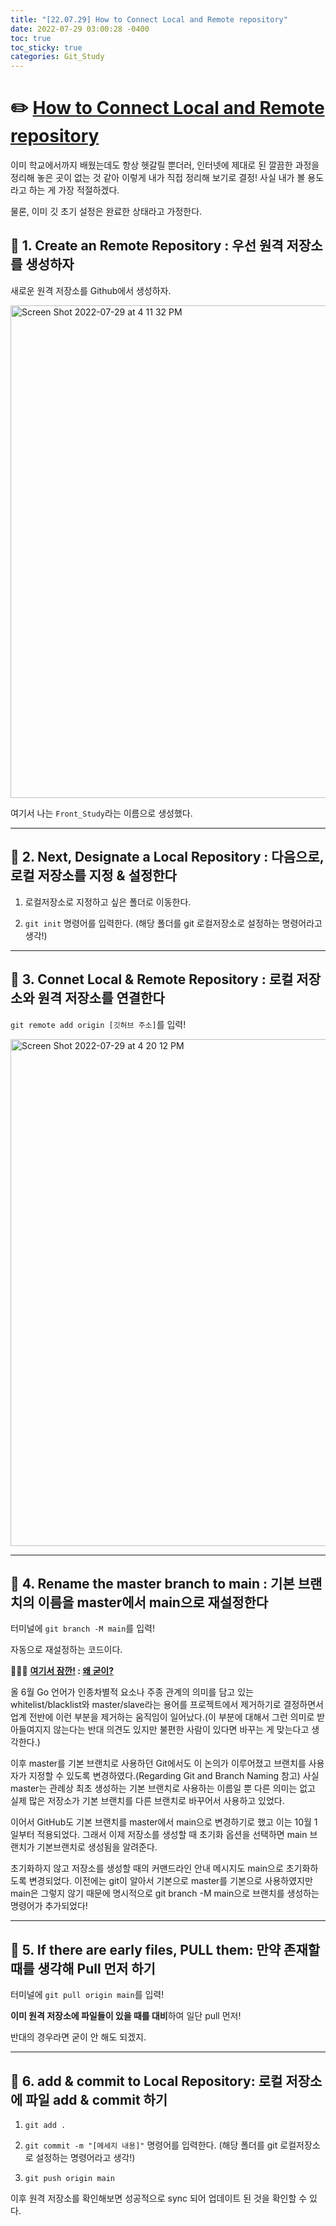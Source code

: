 ```yaml
---
title: "[22.07.29] How to Connect Local and Remote repository"
date: 2022-07-29 03:00:28 -0400
toc: true
toc_sticky: true
categories: Git_Study
---
```

     
     
# ✏️ <u>How to Connect Local and Remote repository</u>  

이미 학교에서까지 배웠는데도 항상 헷갈릴 뿐더러, 인터넷에 제대로 된 깔끔한 과정을 정리해 놓은 곳이 없는 것 같아 이렇게 내가 직접 정리해 보기로 결정! 사실 내가 볼 용도라고 하는 게 가장 적절하겠다.             

물론, 이미 깃 초기 설정은 완료한 상태라고 가정한다.


## 📝 1. Create an Remote Repository : 우선 원격 저장소를 생성하자

새로운 원격 저장소를 Github에서 생성하자.

<img width="788" alt="Screen Shot 2022-07-29 at 4 11 32 PM" src="https://user-images.githubusercontent.com/63195670/181703794-06f069b8-a14a-4a1d-821e-500ff30427e0.png">

여기서 나는 `Front_Study`라는 이름으로 생성했다.


* * *


## 📝 2. Next, Designate a Local Repository : 다음으로, 로컬 저장소를 지정 & 설정한다

1. 로컬저장소로 지정하고 싶은 폴더로 이동한다.


2. `git init` 명령어를 입력한다. (해당 폴더를 git 로컬저장소로 설정하는 명령어라고 생각!)


* * *


## 📝 3. Connet Local & Remote Repository : 로컬 저장소와 원격 저장소를 연결한다

`git remote add origin [깃허브 주소]`를 입력!


<img width="811" alt="Screen Shot 2022-07-29 at 4 20 12 PM" src="https://user-images.githubusercontent.com/63195670/181705020-ff7cd6ad-cf73-46e9-8b7f-c3c0ac5ed647.png">


* * *


## 📝 4. Rename the master branch to main : 기본 브랜치의 이름을 master에서 main으로 재설정한다

터미널에 `git branch -M main`를 입력!

자동으로 재설정하는 코드이다.

<div class="notice--primary" markdown="1">
🙋🏻‍♀️ <strong><u>여기서 잠깐!</u> : <u>왜 굳이?</u></strong>    

올 6월 Go 언어가 인종차별적 요소나 주종 관계의 의미를 담고 있는 whitelist/blacklist와 master/slave라는 용어를 프로젝트에서 제거하기로 결정하면서 업계 전반에 이런 부분을 제거하는 움직임이 일어났다.(이 부분에 대해서 그런 의미로 받아들여지지 않는다는 반대 의견도 있지만 불편한 사람이 있다면 바꾸는 게 맞는다고 생각한다.)

이후 master를 기본 브랜치로 사용하던 Git에서도 이 논의가 이루어졌고 브랜치를 사용자가 지정할 수 있도록 변경하였다.(Regarding Git and Branch Naming 참고) 사실 master는 관례상 최초 생성하는 기본 브랜치로 사용하는 이름일 뿐 다른 의미는 없고 실제 많은 저장소가 기본 브랜치를 다른 브랜치로 바꾸어서 사용하고 있었다.

이어서 GitHub도 기본 브랜치를 master에서 main으로 변경하기로 했고 이는 10월 1일부터 적용되었다. 그래서 이제 저장소를 생성할 때 초기화 옵션을 선택하면 main 브랜치가 기본브랜치로 생성됨을 알려준다.

초기화하지 않고 저장소를 생성할 때의 커맨드라인 안내 메시지도 main으로 초기화하도록 변경되었다. 이전에는 git이 알아서 기본으로 master를 기본으로 사용하였지만 main은 그렇지 않기 때문에 명시적으로 git branch -M main으로 브랜치를 생성하는 명령어가 추가되었다!
    
</div>


* * *


## 📝 5. If there are early files, PULL them: 만약 존재할 때를 생각해 Pull 먼저 하기

터미널에 `git pull origin main`를 입력!

**이미 원격 저장소에 파일들이 있을 때를 대비**하여 일단 pull 먼저! 

반대의 경우라면 굳이 안 해도 되겠지.


* * *


## 📝 6. add & commit to Local Repository: 로컬 저장소에 파일 add & commit 하기

1. `git add .`

2. `git commit -m "[메세지 내용]"` 명령어를 입력한다. (해당 폴더를 git 로컬저장소로 설정하는 명령어라고 생각!)

3. `git push origin main`

이후 원격 저장소를 확인해보면 성공적으로 sync 되어 업데이트 된 것을 확인할 수 있다. 
